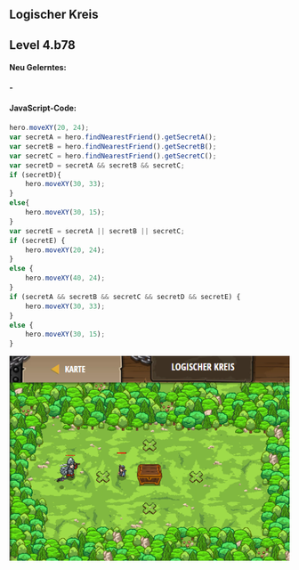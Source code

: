 ## **Logischer Kreis**
## Level 4.b78

#### Neu Gelerntes:
<b>-</b>

[comment]: <> (Was wurde gelernt und wie funktioniert die Technik?)

#### JavaScript-Code:
```js
hero.moveXY(20, 24);
var secretA = hero.findNearestFriend().getSecretA();
var secretB = hero.findNearestFriend().getSecretB();
var secretC = hero.findNearestFriend().getSecretC();
var secretD = secretA && secretB && secretC;
if (secretD){
    hero.moveXY(30, 33);
}
else{
    hero.moveXY(30, 15);
}
var secretE = secretA || secretB || secretC;
if (secretE) {
    hero.moveXY(20, 24);
}
else {
    hero.moveXY(40, 24);
}
if (secretA && secretB && secretC && secretD && secretE) {
    hero.moveXY(30, 33);
}
else {
    hero.moveXY(30, 15);
}
```
![image](lvl4_b78.png)